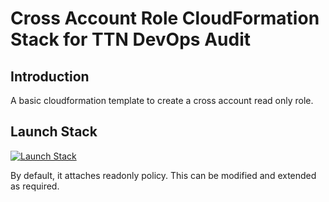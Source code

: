 # Cross Account Role CloudFormation Stack for TTN DevOps Audit

## Introduction
A basic cloudformation template to create a cross account read only role. 

## Launch Stack

[![Launch Stack](https://s3.amazonaws.com/cloudformation-examples/cloudformation-launch-stack.png)](https://console.aws.amazon.com/cloudformation/home?region=us-east-1#/stacks/new?stackName=cross-account-ttn-devops-audit&templateURL=https://ttndevopsaudit.s3.amazonaws.com/cfn-templates/cross-account-role-cfn-ttn-audit/cfn-template.yml)

By default, it attaches readonly policy. This can be modified and extended as required.
